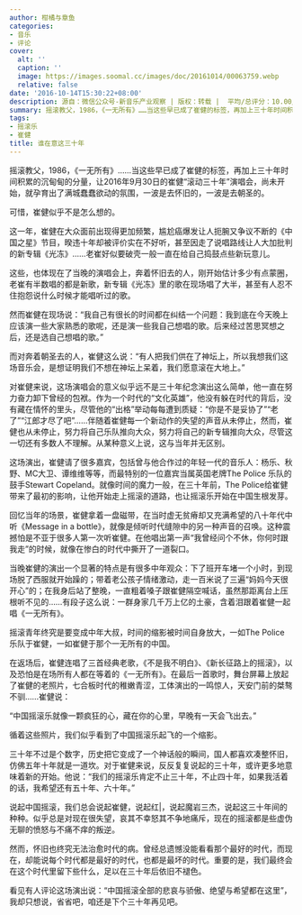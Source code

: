 ```yaml
---
author: 柑橘与章鱼
categories:
- 音乐
- 评论
cover:
  alt: ''
  caption: ''
  image: https://images.soomal.cc/images/doc/20161014/00063759.webp
  relative: false
date: '2016-10-14T15:30:22+08:00'
description: 源自：微信公众号-新音乐产业观察 | 版权：转载 |  平均/总评分：10.00/30
summary: 摇滚教父，1986，《一无所有》……当这些早已成了崔健的标签，再加上三十年时间积累的沉甸甸的分量，让2016年9月30日的崔健“滚动三十年”演唱会，尚未开始，就孕育出了满城蠢蠢欲动的氛围，一波是去怀旧的，一波是去朝圣的。
tags:
- 摇滚乐
- 崔健
title: 谁在意这三十年
---
```


摇滚教父，1986，《一无所有》……当这些早已成了崔健的标签，再加上三十年时间积累的沉甸甸的分量，让2016年9月30日的崔健“滚动三十年”演唱会，尚未开始，就孕育出了满城蠢蠢欲动的氛围，一波是去怀旧的，一波是去朝圣的。

可惜，崔健似乎不是怎么想的。

这一年，崔健在大众面前出现得更加频繁，尴尬癌爆发让人扼腕又争议不断的《中国之星》节目，暌违十年却被评价实在不好听，甚至因走了说唱路线让人大加批判的新专辑《光冻》……老崔好似要破壳一般一直在给自己捣鼓点些新玩意儿。

这些，也体现在了当晚的演唱会上，奔着怀旧去的人，刚开始估计多少有点蒙圈，老崔有半数唱的都是新歌，新专辑《光冻》里的歌在现场唱了大半，甚至有人忍不住抱怨说什么时候才能唱听过的歌。

然而崔健在现场说：“我自己有很长的时间都在纠结一个问题：我到底在今天晚上应该演一些大家熟悉的歌呢，还是演一些我自己想唱的歌。后来经过苦思冥想之后，还是选自己想唱的歌。”

而对奔着朝圣去的人，崔健这么说：“有人把我们供在了神坛上，所以我想我们这场音乐会，是想证明我们不想在神坛上呆着，我们愿意滚在大地上。”

对崔健来说，这场演唱会的意义似乎远不是三十年纪念演出这么简单，他一直在努力奋力卸下曾经的包袱。作为一个时代的“文化英雄”，他没有躲在时代的背后，没有藏在情怀的里头，尽管他的“出格”举动每每遭到质疑：“你是不是妥协了”“老了”“江郎才尽了吧”……伴随着崔健每一个新动作的失望的声音从未停止，然而，崔健也从未停止，努力将自己乐队推向大众，努力将自己的新专辑推向大众，尽管这一切还有多数人不理解。从某种意义上说，这与当年并无区别。

这场演出，崔健请了很多嘉宾，包括曾与他合作过的年轻一代的音乐人：杨乐、秋野、MC大卫、谭维维等等，而最特别的一位嘉宾当属英国老牌The Police 乐队的鼓手Stewart Copeland。就像时间的魔力一般，在三十年前，The Police给崔健带来了最初的影响，让他开始走上摇滚的道路，也让摇滚乐开始在中国生根发芽。

回忆当年的场景，崔健拿着一盘磁带，在当时虚无贫瘠却又充满希望的八十年代中听《Message in a bottle》，就像是倾听时代缝隙中的另一种声音的召唤。这种震撼怕是不亚于很多人第一次听崔健。在他唱出第一声“我曾经问个不休，你何时跟我走”的时候，就像在惨白的时代中撕开了一道裂口。

当晚崔健的演出一个显著的特点是有很多中年观众：下了班开车堵一个小时，到现场脱了西服就开始躁的；带着老公孩子情绪激动，走一百米说了三遍“妈妈今天很开心”的；在我身后站了整晚，一直粗着嗓子跟崔健隔空喊话，虽然那距离台上压根听不见的……有段子这么说：一群身家几千万上亿的土豪，含着泪跟着崔健一起唱《一无所有》。

摇滚青年终究是要变成中年大叔，时间的缩影被时间自身放大，一如The Police 乐队于崔健，一如崔健于那个一无所有的中国。

在返场后，崔健连唱了三首经典老歌，《不是我不明白》、《新长征路上的摇滚》，以及恐怕是在场所有人都在等着的《一无所有》。在最后一首歌时，舞台屏幕上放起了崔健的老照片，七合板时代的稚嫩青涩，工体演出的一鸣惊人，天安门前的桀骜不驯……崔健说：

“中国摇滚乐就像一颗疯狂的心，藏在你的心里，早晚有一天会飞出去。”

循着这些照片，我们似乎看到了中国摇滚乐起飞的一个缩影。

三十年不过是个数字，历史把它变成了一个神话般的瞬间，国人都喜欢凑整怀旧，仿佛五年十年就是一道坎。对于崔健来说，反反复复说起的三十年，或许更多地意味着新的开始。他说：“我们的摇滚乐肯定不止三十年，不止四十年，如果我活着的话，我希望还有五十年、六十年。”

说起中国摇滚，我们总会说起崔健，说起红|，说起魔岩三杰，说起这三十年间的种种。似乎总是对现在很失望，哀其不幸怒其不争地痛斥，现在的摇滚都是些虚伪无聊的愤怒与不痛不痒的叛逆。

然而，怀旧也终究无法治愈时代的病。曾经总遗憾没能看看那个最好的时代，而现在，却能说每个时代都是最好的时代，也都是最坏的时代。重要的是，我们最终会在这个时代里留下些什么，足以在三十年后依旧不褪色。

看见有人评论这场演出说：“中国摇滚全部的悲哀与骄傲、绝望与希望都在这里”，我却只想说，省省吧，咱还是下个三十年再见吧。